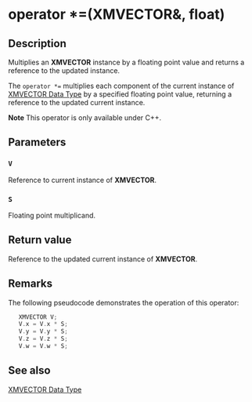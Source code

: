 # operator *=(XMVECTOR&, float)

## Description

Multiplies an **XMVECTOR** instance by a floating point value and returns a reference to the updated instance.

The `operator *=` multiplies each component of the current instance of [XMVECTOR Data Type](https://learn.microsoft.com/windows/desktop/dxmath/xmvector-data-type) by a specified floating point value, returning a reference to the updated current instance.

**Note** This operator is only available under C++.

## Parameters

### `V`

Reference to current instance of **XMVECTOR**.

### `S`

Floating point multiplicand.

## Return value

Reference to the updated current instance of **XMVECTOR**.

## Remarks

The following pseudocode demonstrates the operation of this operator:

```cpp
   XMVECTOR V;
   V.x = V.x * S;
   V.y = V.y * S;
   V.z = V.z * S;
   V.w = V.w * S;
```

## See also

[XMVECTOR Data Type](https://learn.microsoft.com/windows/desktop/dxmath/xmvector-data-type)